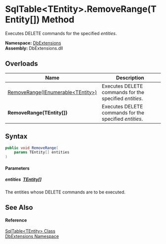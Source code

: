SqlTable&lt;TEntity>.RemoveRange(TEntity[]) Method
==================================================
Executes DELETE commands for the specified *entities*.
  
**Namespace:** [DbExtensions][1]  
**Assembly:** DbExtensions.dll

Overloads
---------

| Name                                      | Description                                            |
| ----------------------------------------- | ------------------------------------------------------ |
| [RemoveRange(IEnumerable&lt;TEntity>)][2] | Executes DELETE commands for the specified *entities*. |
| **RemoveRange(TEntity[])**                | Executes DELETE commands for the specified *entities*. |


Syntax
------

```csharp
public void RemoveRange(
	params TEntity[] entities
)
```

#### Parameters

##### *entities*  [TEntity][3][]
The entities whose DELETE commands are to be executed.


See Also
--------

#### Reference
[SqlTable&lt;TEntity> Class][3]  
[DbExtensions Namespace][1]  

[1]: ../README.md
[2]: RemoveRange.md
[3]: README.md